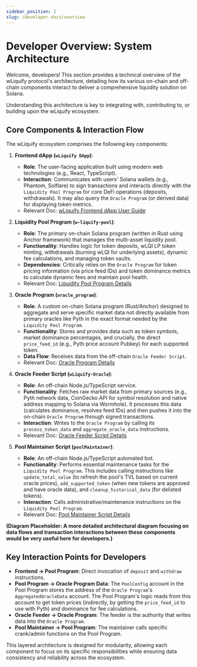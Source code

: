 ```yaml
---
sidebar_position: 1
slug: /developer-docs/overview
---
```


# Developer Overview: System Architecture

Welcome, developers! This section provides a technical overview of the wLiquify protocol's architecture, detailing how its various on-chain and off-chain components interact to deliver a comprehensive liquidity solution on Solana.

Understanding this architecture is key to integrating with, contributing to, or building upon the wLiquify ecosystem.

## Core Components & Interaction Flow

The wLiquify ecosystem comprises the following key components:

1.  **Frontend dApp (`wLiquify DApp`)**:
    *   **Role**: The user-facing application built using modern web technologies (e.g., React, TypeScript).
    *   **Interaction**: Communicates with users' Solana wallets (e.g., Phantom, Solflare) to sign transactions and interacts directly with the `Liquidity Pool Program` for core DeFi operations (deposits, withdrawals). It may also query the `Oracle Program` (or derived data) for displaying token metrics.
    *   Relevant Doc: [wLiquify Frontend dApp User Guide](../user-guides/dapp-guide.md)

2.  **Liquidity Pool Program (`w-liquify-pool`)**:
    *   **Role**: The primary on-chain Solana program (written in Rust using Anchor framework) that manages the multi-asset liquidity pool.
    *   **Functionality**: Handles logic for token deposits, wLQI LP token minting, withdrawals (burning wLQI for underlying assets), dynamic fee calculations, and managing token vaults.
    *   **Dependencies**: Critically relies on the `Oracle Program` for token pricing information (via price feed IDs) and token dominance metrics to calculate dynamic fees and maintain pool health.
    *   Relevant Doc: [Liquidity Pool Program Details](./on-chain-programs/pool-program.md)

3.  **Oracle Program (`oracle_program`)**:
    *   **Role**: A custom on-chain Solana program (Rust/Anchor) designed to aggregate and serve specific market data not directly available from primary oracles like Pyth in the exact format needed by the `Liquidity Pool Program`.
    *   **Functionality**: Stores and provides data such as token symbols, market dominance percentages, and crucially, the direct `price_feed_id` (e.g., Pyth price account Pubkey) for each supported token.
    *   **Data Flow**: Receives data from the off-chain `Oracle Feeder Script`.
    *   Relevant Doc: [Oracle Program Details](./on-chain-programs/oracle-program.md)

4.  **Oracle Feeder Script (`wLiquify-Oracle`)**:
    *   **Role**: An off-chain Node.js/TypeScript service.
    *   **Functionality**: Fetches raw market data from primary sources (e.g., Pyth network data, CoinGecko API for symbol resolution and native address mapping to Solana via Wormhole). It processes this data (calculates dominance, resolves feed IDs) and then pushes it into the on-chain `Oracle Program` through signed transactions.
    *   **Interaction**: Writes to the `Oracle Program` by calling its `process_token_data` and `aggregate_oracle_data` instructions.
    *   Relevant Doc: [Oracle Feeder Script Details](./off-chain-services/oracle-feeder.md)

5.  **Pool Maintainer Script (`poolMaintainer`)**:
    *   **Role**: An off-chain Node.js/TypeScript automated bot.
    *   **Functionality**: Performs essential maintenance tasks for the `Liquidity Pool Program`. This includes calling instructions like `update_total_value` (to refresh the pool's TVL based on current oracle prices), `add_supported_token` (when new tokens are approved and have oracle data), and `cleanup_historical_data` (for delisted tokens).
    *   **Interaction**: Calls administrative/maintenance instructions on the `Liquidity Pool Program`.
    *   Relevant Doc: [Pool Maintainer Script Details](./off-chain-services/pool-maintainer.md)

**(Diagram Placeholder: A more detailed architectural diagram focusing on data flows and transaction interactions between these components would be very useful here for developers.)**

## Key Interaction Points for Developers

*   **Frontend -> Pool Program**: Direct invocation of `deposit` and `withdraw` instructions.
*   **Pool Program -> Oracle Program Data**: The `PoolConfig` account in the Pool Program stores the address of the `Oracle Program`'s `AggregatedOracleData` account. The Pool Program's logic reads from this account to get token prices (indirectly, by getting the `price_feed_id` to use with Pyth) and dominance for fee calculations.
*   **Oracle Feeder -> Oracle Program**: The feeder is the authority that writes data into the `Oracle Program`.
*   **Pool Maintainer -> Pool Program**: The maintainer calls specific crank/admin functions on the Pool Program.

This layered architecture is designed for modularity, allowing each component to focus on its specific responsibilities while ensuring data consistency and reliability across the ecosystem. 